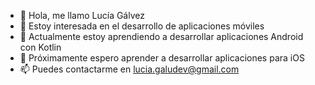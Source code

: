 - 👋 Hola, me llamo Lucía Gálvez
- 👀 Estoy interesada en el desarrollo de aplicaciones móviles
- 🌱 Actualmente estoy aprendiendo a desarrollar aplicaciones Android con Kotlin
- 💞️ Próximamente espero aprender a desarrollar aplicaciones para iOS
- 📫 Puedes contactarme en lucia.galudev@gmail.com

<!---
Galudev/Galudev is a ✨ special ✨ repository because its `README.md` (this file) appears on your GitHub profile.
You can click the Preview link to take a look at your changes.
--->

